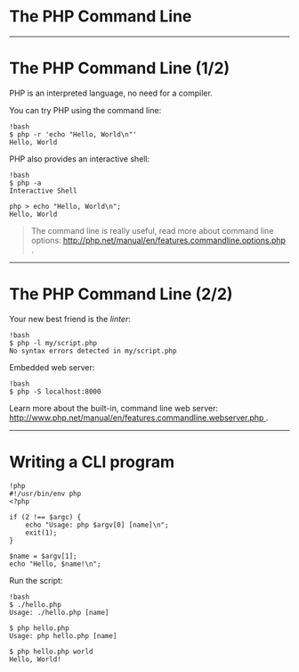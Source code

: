 # The PHP Command Line

---

# The PHP Command Line (1/2)

PHP is an interpreted language, no need for a compiler.

You can try PHP using the command line:

    !bash
    $ php -r 'echo "Hello, World\n"'
    Hello, World


PHP also provides an interactive shell:

    !bash
    $ php -a
    Interactive Shell

    php > echo "Hello, World\n";
    Hello, World

> The command line is really useful, read more about command line options:
[http://php.net/manual/en/features.commandline.options.php
](http://php.net/manual/en/features.commandline.options.php).

---

# The PHP Command Line (2/2)

Your new best friend is the _linter_:

    !bash
    $ php -l my/script.php
    No syntax errors detected in my/script.php

Embedded web server:

    !bash
    $ php -S localhost:8000

Learn more about the built-in, command line web server:
[http://www.php.net/manual/en/features.commandline.webserver.php
](http://www.php.net/manual/en/features.commandline.webserver.php).

---

# Writing a CLI program

    !php
    #!/usr/bin/env php
    <?php

    if (2 !== $argc) {
        echo "Usage: php $argv[0] [name]\n";
        exit(1);
    }

    $name = $argv[1];
    echo "Hello, $name!\n";

Run the script:

    !bash
    $ ./hello.php
    Usage: ./hello.php [name]

    $ php hello.php
    Usage: php hello.php [name]

    $ php hello.php world
    Hello, World!
